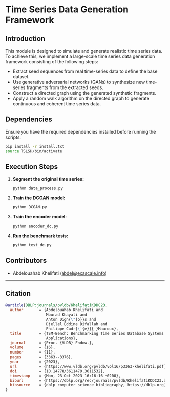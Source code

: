 # **Time Series Data Generation Framework**

## **Introduction**  

This module is designed to simulate and generate realistic time series data. To achieve this, we implement a large-scale time series data generation framework consisting of the following steps:  

- Extract seed sequences from real time-series data to define the base dataset.  
- Use generative adversarial networks (GANs) to synthesize new time-series fragments from the extracted seeds.  
- Construct a directed graph using the generated synthetic fragments.  
- Apply a random walk algorithm on the directed graph to generate continuous and coherent time series data.  

## **Dependencies**  

Ensure you have the required dependencies installed before running the scripts:  
```bash
pip install -r install.txt
source TSLSH/bin/activate
```

## **Execution Steps**  

1. **Segment the original time series:**  
   ```bash
   python data_process.py
   ```

2. **Train the DCGAN model:**  
   ```bash
   python DCGAN.py
   ```

3. **Train the encoder model:**  
   ```bash
   python encoder_dc.py
   ```

4. **Run the benchmark tests:**  
   ```bash
   python test_dc.py
   ```

## Contributors


- Abdelouahab Khelifati (abdel@exascale.info)

___

## Citation

```bibtex
@article{DBLP:journals/pvldb/KhelifatiKDDC23,
  author       = {Abdelouahab Khelifati and
                  Mourad Khayati and
                  Anton Dign{\"{o}}s and
                  Djellel Eddine Difallah and
                  Philippe Cudr{\'{e}}{-}Mauroux},
  title        = {TSM-Bench: Benchmarking Time Series Database Systems for Monitoring
                  Applications},
  journal      = {Proc. {VLDB} Endow.},
  volume       = {16},
  number       = {11},
  pages        = {3363--3376},
  year         = {2023},
  url          = {https://www.vldb.org/pvldb/vol16/p3363-khelifati.pdf},
  doi          = {10.14778/3611479.3611532},
  timestamp    = {Mon, 23 Oct 2023 16:16:16 +0200},
  biburl       = {https://dblp.org/rec/journals/pvldb/KhelifatiKDDC23.bib},
  bibsource    = {dblp computer science bibliography, https://dblp.org}
}
```


